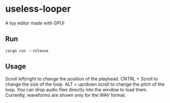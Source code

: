 # useless-looper
A toy editor made with GPUI

## Run
```
cargo run --release
```
## Usage
Scroll left/right to change the position of the playhead.
CNTRL + Scroll to change the size of the loop.
ALT + up/down scroll to change the pitch of the loop.
You can drop audio files directly into the window to load them.
Currently, waveforms are shown only for the WAV format.
